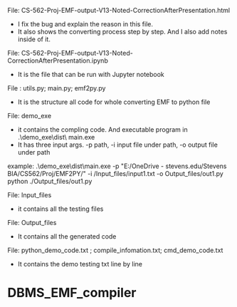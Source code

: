 File: CS-562-Proj-EMF-output-V13-Noted-CorrectionAfterPresentation.html
- I fix the bug and explain the reason in this file. 
- It also shows the converting process step by step. And I also add notes inside of it.

File: CS-562-Proj-EMF-output-V13-Noted-CorrectionAfterPresentation.ipynb
- It is the file that can be run with Jupyter notebook


File : utils.py; main.py; emf2py.py
- It is the structure all code for whole converting EMF to python file 


File: demo_exe
- it contains the compling code. And executable program in .\demo_exe\dist\ main.exe
- It has three input args. 
    -p path, 
    -i input file under path, 
    -o output file under path

example:
.\demo_exe\dist\main.exe -p "E:/OneDrive - stevens.edu/Stevens BIA/CS562/Proj/EMF2PY/" -i /Input_files/input1.txt -o Output_files/out1.py
python ./Output_files/out1.py



File: Input_files
- it contains all the testing files

File: Output_files
- It contains all the generated code 


File: python_demo_code.txt ; compile_infomation.txt; cmd_demo_code.txt
- It contains the demo testing txt line by line



# DBMS_EMF_compiler
